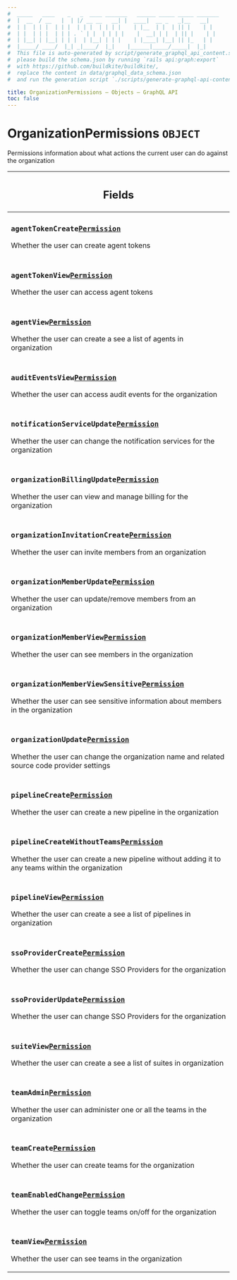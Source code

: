 ```yaml
---
#  _____   ____    _   _  ____ _______   ______ _____ _____ _______
#  |  __  / __   |  | |/ __ __   __| |  ____|  __ _   _|__   __|
#  | |  | | |  | | |  | | |  | | | |    | |__  | |  | || |    | |
#  | |  | | |  | | | . ` | |  | | | |    |  __| | |  | || |    | |
#  | |__| | |__| | | |  | |__| | | |    | |____| |__| || |_   | |
#  |_____/ ____/  |_| _|____/  |_|    |______|_____/_____|  |_|
#  This file is auto-generated by script/generate_graphql_api_content.sh,
#  please build the schema.json by running `rails api:graph:export`
#  with https://github.com/buildkite/buildkite/,
#  replace the content in data/graphql_data_schema.json
#  and run the generation script `./scripts/generate-graphql-api-content.sh`.

title: OrganizationPermissions – Objects – GraphQL API
toc: false
---
```

<!-- vale off -->
<h1 class="has-pills" data-algolia-exclude>
  OrganizationPermissions
  <span class="pill pill--object pill--normal-case pill--large"><code>OBJECT</code></span>
</h1>
<!-- vale on -->


Permissions information about what actions the current user can do against the organization

<table class="responsive-table responsive-table--single-column-rows">
  <thead>
    <th>
      <h2 data-algolia-exclude>Fields</h2>
    </th>
  </thead>
  <tbody>
    <tr><td><h3 class="is-small has-pills"><code>agentTokenCreate</code><a href="/docs/apis/graphql/schemas/object/permission" class="pill pill--object pill--normal-case pill--medium" title="Go to OBJECT Permission"><code>Permission</code></a></h3><p>Whether the user can create agent tokens</p></td></tr><tr><td><h3 class="is-small has-pills"><code>agentTokenView</code><a href="/docs/apis/graphql/schemas/object/permission" class="pill pill--object pill--normal-case pill--medium" title="Go to OBJECT Permission"><code>Permission</code></a></h3><p>Whether the user can access agent tokens</p></td></tr><tr><td><h3 class="is-small has-pills"><code>agentView</code><a href="/docs/apis/graphql/schemas/object/permission" class="pill pill--object pill--normal-case pill--medium" title="Go to OBJECT Permission"><code>Permission</code></a></h3><p>Whether the user can create a see a list of agents in organization</p></td></tr><tr><td><h3 class="is-small has-pills"><code>auditEventsView</code><a href="/docs/apis/graphql/schemas/object/permission" class="pill pill--object pill--normal-case pill--medium" title="Go to OBJECT Permission"><code>Permission</code></a></h3><p>Whether the user can access audit events for the organization</p></td></tr><tr><td><h3 class="is-small has-pills"><code>notificationServiceUpdate</code><a href="/docs/apis/graphql/schemas/object/permission" class="pill pill--object pill--normal-case pill--medium" title="Go to OBJECT Permission"><code>Permission</code></a></h3><p>Whether the user can change the notification services for the organization</p></td></tr><tr><td><h3 class="is-small has-pills"><code>organizationBillingUpdate</code><a href="/docs/apis/graphql/schemas/object/permission" class="pill pill--object pill--normal-case pill--medium" title="Go to OBJECT Permission"><code>Permission</code></a></h3><p>Whether the user can view and manage billing for the organization</p></td></tr><tr><td><h3 class="is-small has-pills"><code>organizationInvitationCreate</code><a href="/docs/apis/graphql/schemas/object/permission" class="pill pill--object pill--normal-case pill--medium" title="Go to OBJECT Permission"><code>Permission</code></a></h3><p>Whether the user can invite members from an organization</p></td></tr><tr><td><h3 class="is-small has-pills"><code>organizationMemberUpdate</code><a href="/docs/apis/graphql/schemas/object/permission" class="pill pill--object pill--normal-case pill--medium" title="Go to OBJECT Permission"><code>Permission</code></a></h3><p>Whether the user can update/remove members from an organization</p></td></tr><tr><td><h3 class="is-small has-pills"><code>organizationMemberView</code><a href="/docs/apis/graphql/schemas/object/permission" class="pill pill--object pill--normal-case pill--medium" title="Go to OBJECT Permission"><code>Permission</code></a></h3><p>Whether the user can see members in the organization</p></td></tr><tr><td><h3 class="is-small has-pills"><code>organizationMemberViewSensitive</code><a href="/docs/apis/graphql/schemas/object/permission" class="pill pill--object pill--normal-case pill--medium" title="Go to OBJECT Permission"><code>Permission</code></a></h3><p>Whether the user can see sensitive information about members in the organization</p></td></tr><tr><td><h3 class="is-small has-pills"><code>organizationUpdate</code><a href="/docs/apis/graphql/schemas/object/permission" class="pill pill--object pill--normal-case pill--medium" title="Go to OBJECT Permission"><code>Permission</code></a></h3><p>Whether the user can change the organization name and related source code provider settings</p></td></tr><tr><td><h3 class="is-small has-pills"><code>pipelineCreate</code><a href="/docs/apis/graphql/schemas/object/permission" class="pill pill--object pill--normal-case pill--medium" title="Go to OBJECT Permission"><code>Permission</code></a></h3><p>Whether the user can create a new pipeline in the organization</p></td></tr><tr><td><h3 class="is-small has-pills"><code>pipelineCreateWithoutTeams</code><a href="/docs/apis/graphql/schemas/object/permission" class="pill pill--object pill--normal-case pill--medium" title="Go to OBJECT Permission"><code>Permission</code></a></h3><p>Whether the user can create a new pipeline without adding it to any teams within the organization</p></td></tr><tr><td><h3 class="is-small has-pills"><code>pipelineView</code><a href="/docs/apis/graphql/schemas/object/permission" class="pill pill--object pill--normal-case pill--medium" title="Go to OBJECT Permission"><code>Permission</code></a></h3><p>Whether the user can create a see a list of pipelines in organization</p></td></tr><tr><td><h3 class="is-small has-pills"><code>ssoProviderCreate</code><a href="/docs/apis/graphql/schemas/object/permission" class="pill pill--object pill--normal-case pill--medium" title="Go to OBJECT Permission"><code>Permission</code></a></h3><p>Whether the user can change SSO Providers for the organization</p></td></tr><tr><td><h3 class="is-small has-pills"><code>ssoProviderUpdate</code><a href="/docs/apis/graphql/schemas/object/permission" class="pill pill--object pill--normal-case pill--medium" title="Go to OBJECT Permission"><code>Permission</code></a></h3><p>Whether the user can change SSO Providers for the organization</p></td></tr><tr><td><h3 class="is-small has-pills"><code>suiteView</code><a href="/docs/apis/graphql/schemas/object/permission" class="pill pill--object pill--normal-case pill--medium" title="Go to OBJECT Permission"><code>Permission</code></a></h3><p>Whether the user can create a see a list of suites in organization</p></td></tr><tr><td><h3 class="is-small has-pills"><code>teamAdmin</code><a href="/docs/apis/graphql/schemas/object/permission" class="pill pill--object pill--normal-case pill--medium" title="Go to OBJECT Permission"><code>Permission</code></a></h3><p>Whether the user can administer one or all the teams in the organization</p></td></tr><tr><td><h3 class="is-small has-pills"><code>teamCreate</code><a href="/docs/apis/graphql/schemas/object/permission" class="pill pill--object pill--normal-case pill--medium" title="Go to OBJECT Permission"><code>Permission</code></a></h3><p>Whether the user can create teams for the organization</p></td></tr><tr><td><h3 class="is-small has-pills"><code>teamEnabledChange</code><a href="/docs/apis/graphql/schemas/object/permission" class="pill pill--object pill--normal-case pill--medium" title="Go to OBJECT Permission"><code>Permission</code></a></h3><p>Whether the user can toggle teams on/off for the organization</p></td></tr><tr><td><h3 class="is-small has-pills"><code>teamView</code><a href="/docs/apis/graphql/schemas/object/permission" class="pill pill--object pill--normal-case pill--medium" title="Go to OBJECT Permission"><code>Permission</code></a></h3><p>Whether the user can see teams in the organization</p></td></tr>
  </tbody>
</table>
